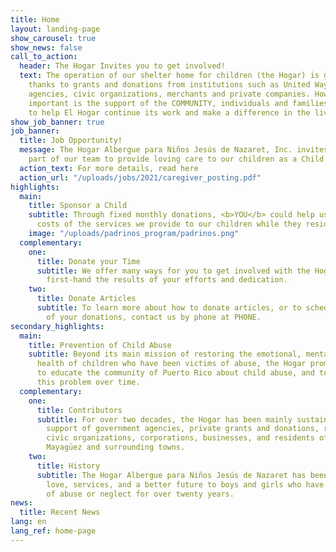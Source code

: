 ```yaml
---
title: Home
layout: landing-page
show_carousel: true
show_news: false
call_to_action:
  header: The Hogar Invites you to get involved!
  text: The operation of our shelter home for children (the Hogar) is greatly possible
    thanks to grants and donations from institutions such as United Way, government
    agencies, civic organizations, merchants and private companies. However, most
    important is the support of the COMMUNITY, individuals and families that are committed
    to help El Hogar continue its work and make a difference in the lives of its children.
show_job_banner: true
job_banner:
  title: Job Opportunity!
  message: The Hogar Albergue para Niños Jesús de Nazaret, Inc. invites you to be
    part of our team to provide loving care to our children as a Child Caregiver.
  action_text: For more details, read here
  action_url: "/uploads/jobs/2021/caregiver_posting.pdf"
highlights:
  main:
    title: Sponsor a Child
    subtitle: Through fixed monthly donations, <b>YOU</b> could help us defray the
      costs of the services we provide to our children while they reside at the Hogar.
    image: "/uploads/padrinos_program/padrinos.png"
  complementary:
    one:
      title: Donate your Time
      subtitle: We offer many ways for you to get involved with the Hogar and see
        first-hand the results of your efforts and dedication.
    two:
      title: Donate Articles
      subtitle: To learn more about how to donate articles, or to schedule the delivery
        of your donations, contact us by phone at PHONE.
secondary_highlights:
  main:
    title: Prevention of Child Abuse
    subtitle: Beyond its main mission of restoring the emotional, mental and physical
      health of children who have been victims of abuse, the Hogar promotes initiatives
      to educate the community of Puerto Rico about child abuse, and to help eradicate
      this problem over time.
  complementary:
    one:
      title: Contributors
      subtitle: For over two decades, the Hogar has been mainly sustained by the financial
        support of government agencies, private grants and donations, religious and
        civic organizations, corporations, businesses, and residents of the City of
        Mayagüez and surrounding towns.
    two:
      title: History
      subtitle: The Hogar Albergue para Niños Jesús de Nazaret has been providing
        love, services, and a better future to boys and girls who have been victims
        of abuse or neglect for over twenty years.
news:
  title: Recent News
lang: en
lang_ref: home-page
---
```


